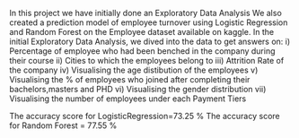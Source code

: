 In this project we have initially done an Exploratory Data Analysis 
We also created a prediction model of employee turnover using Logistic Regression and Random Forest on the Employee dataset available on kaggle.
In the initial Exploratory Data Analysis, we dived into the data to get answers on:
i) Percentage of employee who had been benched in the company during their course
ii) Cities to which the employees belong to
iii) Attrition Rate of the company
iv) Visualising the age distibution of the employees
v) Visualising the % of employees who joined after completing their bachelors,masters and PHD
vi) Visualising the gender distribution
vii) Visualising the number of employees under each Payment Tiers

The accuracy score for LogisticRegression=73.25 %
The accuracy score for Random Forest = 77.55 %

